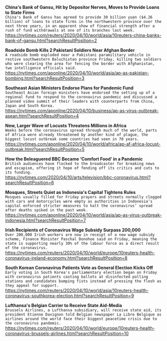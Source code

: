**China's Bank of Gansu, Hit by Depositor Nerves, Moves to Provide Loans to State Firms**\
`China's Bank of Gansu has agreed to provide 30 billion yuan ($4.26 billion) of loans to state firms in the northwestern province over the next three years, in an apparent show of financial strength after a rush of fund withdrawals at one of its branches last week.`\
https://nytimes.com/reuters/2020/04/10/world/asia/10reuters-china-banks-bank-of-gansu.html?searchResultPosition=2

**Roadside Bomb Kills 2 Pakistani Soldiers Near Afghan Border**\
`A roadside bomb exploded near a Pakistani paramilitary vehicle in restive southwestern Baluchistan province Friday, killing two soldiers who were clearing the area for fencing the border with Afghanistan, two intelligence officials said.`\
https://nytimes.com/aponline/2020/04/10/world/asia/ap-as-pakistan-bombing.html?searchResultPosition=3

**Southeast Asian Ministers Endorse Plans for Pandemic Fund**\
`Southeast Asian foreign ministers have endorsed the setting up of a regional fund to respond to the coronavirus pandemic and discussed a planned video summit of their leaders with counterparts from China, Japan and South Korea.`\
https://nytimes.com/aponline/2020/04/10/business/ap-as-virus-outbreak-asean.html?searchResultPosition=4

**New, Larger Wave of Locusts Threatens Millions in Africa**\
`Weeks before the coronavirus spread through much of the world, parts of Africa were already threatened by another kind of plague, the biggest locust outbreak some countries had seen in 70 years.`\
https://nytimes.com/aponline/2020/04/10/world/africa/ap-af-africa-locust-outbreak.html?searchResultPosition=5

**How the Beleaguered BBC Became ‘Comfort Food’ in a Pandemic**\
`British audiences have flocked to the broadcaster for breaking news and escapism, offering it hope of fending off its critics and cuts to its funding.`\
https://nytimes.com/2020/04/10/arts/television/bbc-coronavirus.html?searchResultPosition=6

**Mosques, Streets Quiet as Indonesia's Capital Tightens Rules**\
`Mosques usually filled for Friday prayers and streets normally clogged with cars and motorcycles were empty as authorities in Indonesia’s capital enforced stricter measures to halt the coronavirus’ spread after deaths spiked in the past week.`\
https://nytimes.com/aponline/2020/04/10/world/asia/ap-as-virus-outbreak-indonesia.html?searchResultPosition=7

**Irish Recipients of Coronavirus Wage Subsidy Surpass 200,000**\
`Over 200,000 Irish workers are now in receipt of a new wage subsidy scheme, Finance Minister Paschal Donohoe said on Friday, meaning the state is supporting nearly 30% of the labour force as a direct result of the coronavirus.`\
https://nytimes.com/reuters/2020/04/10/world/europe/10reuters-health-coronavirus-ireland-economy.html?searchResultPosition=8

**South Korean Coronavirus Patients Vote as General Election Kicks Off**\
`Early voting in South Korea's parliamentary election began on Friday with coronavirus patients casting ballots at disinfected polling stations and candidates bumping fists instead of pressing the flesh as they appeal for support.`\
https://nytimes.com/reuters/2020/04/10/world/asia/10reuters-health-coronavirus-southkorea-election.html?searchResultPosition=9

**Lufthansa's Belgian Carrier to Receive State Aid-Media**\
`Brussels Airlines, a Lufthansa subsidiary, will receive state aid, its president Etienne Davignon told Belgian newspaper La Libre Belgique as airlines around the world face their biggest peacetime crisis due to the coronavirus pandemic.`\
https://nytimes.com/reuters/2020/04/10/world/europe/10reuters-health-coronavirus-brussels-airlines.html?searchResultPosition=10


